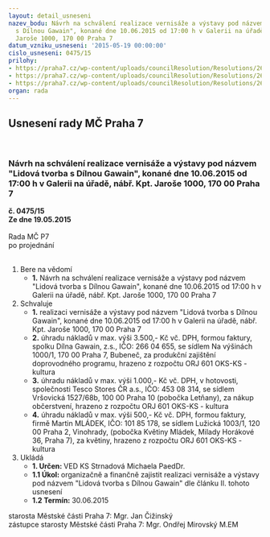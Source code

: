 ```yaml
---
layout: detail_usneseni
nazev_bodu: Návrh na schválení realizace vernisáže a výstavy pod názvem "Lidová tvorba
  s Dílnou Gawain", konané dne 10.06.2015 od 17:00 h v Galerii na úřadě, nábř. Kpt.
  Jaroše 1000, 170 00 Praha 7
datum_vzniku_usneseni: '2015-05-19 00:00:00'
cislo_usneseni: 0475/15
prilohy:
- https://praha7.cz/wp-content/uploads/councilResolution/Resolutions/26374/29-15-m44d_gawain.doc
- https://praha7.cz/wp-content/uploads/councilResolution/Resolutions/26374/29-15-zapis_z_5_jednani_kk_ze_dne_04_05_2015.pdf
- https://praha7.cz/wp-content/uploads/councilResolution/Resolutions/26374/29-15-sr_dilna_gawain.pdf
organ: rada
---
```

<div id="ucUsn_pList" class="usn">
	<span><h2>Usnesení rady MČ Praha 7 </h2>
<br></span><div class="standBody">
<span><h3>Návrh na schválení realizace vernisáže a výstavy pod názvem "Lidová tvorba s Dílnou Gawain", konané dne 10.06.2015 od 17:00 h v Galerii na úřadě, nábř. Kpt. Jaroše 1000, 170 00 Praha 7</h3></span><div class="center">
		<strong>č. 0475/15</strong><br>
	</div>
<div class="center">
		<strong>Ze dne 19.05.2015</strong><br><br>
	</div>Rada MČ P7<br> po projednání<br><br><ol>
<li>Bere na vědomí<ul><li>
<strong>1.</strong> Návrh na schválení realizace vernisáže a výstavy pod názvem "Lidová tvorba s Dílnou Gawain", konané dne 10.06.2015 od 17:00 h v Galerii na úřadě, nábř. Kpt. Jaroše 1000, 170 00 Praha 7</li></ul>
</li>
<li>Schvaluje<ul>
<li>
<strong>1.</strong> realizaci vernisáže a výstavy pod názvem "Lidová tvorba s Dílnou Gawain", konané dne 10.06.2015 od 17:00 h v Galerii na úřadě, nábř. Kpt. Jaroše 1000, 170 00 Praha 7</li>
<li>
<strong>2.</strong> úhradu nákladů v max. výši 3.500,- Kč vč. DPH, formou faktury, spolku Dílna Gawain, z.s., IČO: 266 04 655, se sídlem Na výšinách 1000/1, 170 00 Praha 7, Bubeneč, za produkční zajištění doprovodného programu, hrazeno z rozpočtu ORJ 601 OKS-KS - kultura</li>
<li>
<strong>3.</strong> úhradu nákladů v max. výši 1.000,- Kč vč. DPH, v hotovosti, společnosti Tesco Stores ČR a.s., IČO: 453 08 314, se sídlem Vršovická 1527/68b, 100 00 Praha 10 (pobočka Letňany), za nákup občerstvení, hrazeno z rozpočtu ORJ 601 OKS-KS - kultura</li>
<li>
<strong>4.</strong> úhradu nákladů v max. výši 500,- Kč vč. DPH, formou faktury, firmě Martin MLÁDEK, IČO: 101 85 178, se sídlem Lužická 1003/1, 120 00 Praha 2, Vinohrady, (pobočka Květiny Mládek, Milady Horákové 36, Praha 7), za květiny, hrazeno z rozpočtu ORJ 601 OKS-KS - kultura     </li>
</ul>
</li>
<li>Ukládá<ul>
<li>
<strong>1. Určen: </strong>VED KS Strnadová Michaela PaedDr.</li>
<li>
<strong>1.1 Úkol: </strong>organizačně a finančně zajistit realizaci vernisáže a výstavy pod názvem "Lidová tvorba s Dílnou Gawain" dle článku II. tohoto usnesení</li>
<li>
<strong>1.2 Termín: </strong>30.06.2015</li>
</ul>
</li>
</ol>starosta Městské části Praha 7: Mgr. Jan Čižinský<br>zástupce starosty Městské části Praha 7: Mgr. Ondřej Mirovský M.EM 
</div>
</div>